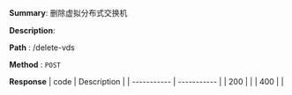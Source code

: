 **Summary**: 删除虚拟分布式交换机

**Description**:

**Path** : /delete-vds

**Method** : `POST`

**Response**
| code      | Description |
| ----------- | ----------- |
|  200   |       |
|  400   |       |

